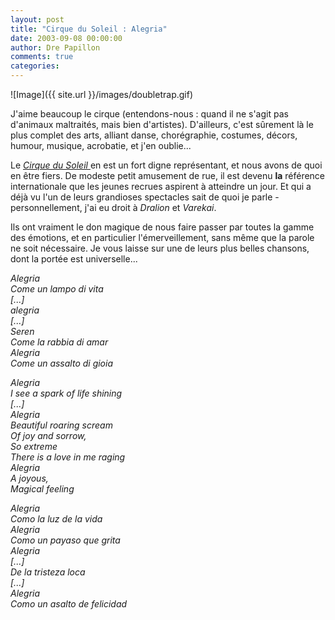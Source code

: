 ```yaml
---
layout: post
title: "Cirque du Soleil : Alegria"
date: 2003-09-08 00:00:00
author: Dre Papillon
comments: true
categories: 
---
```



![Image]({{ site.url }}/images/doubletrap.gif)

J'aime beaucoup le cirque (entendons-nous : quand il ne s'agit pas d'animaux maltraités, mais bien d'artistes).  D'ailleurs, c'est sûrement là le plus complet des arts, alliant danse, chorégraphie, costumes, décors, humour, musique, acrobatie, et j'en oublie...

Le [*Cirque du Soleil* ](http://www.cirquedusoleil.com/cirquedusoleil/default.htm)en est un fort digne représentant, et nous avons de quoi en être fiers.  De modeste petit amusement de rue, il est devenu <STRONG>la</STRONG> référence internationale que les jeunes recrues aspirent à atteindre un jour.  Et qui a déjà vu l'un de leurs grandioses spectacles sait de quoi je parle - personnellement, j'ai eu droit à *Dralion* et *Varekai*.

Ils ont vraiment le don magique de nous faire passer par toutes la gamme des émotions, et en particulier l'émerveillement, sans même que la parole ne soit nécessaire.  Je vous laisse sur une de leurs plus belles chansons, dont la portée est universelle...

*Alegria<BR>Come un lampo di vita<BR>[...]<BR>alegria<BR>[...]<BR>Seren<BR>Come la rabbia di amar<BR>Alegria<BR>Come un assalto di gioia*

*Alegria<BR>I see a spark of life shining<BR>[...]<BR>Alegria<BR>Beautiful roaring scream<BR>Of joy and sorrow, <BR>So extreme<BR>There is a love in me raging<BR>Alegria<BR>A joyous,<BR>Magical feeling*

*Alegria<BR>Como la luz de la vida<BR>Alegria<BR>Como un payaso que grita<BR>Alegria<BR>[...]<BR>De la tristeza loca<BR>[...]<BR>Alegria<BR>Como un asalto de felicidad*
